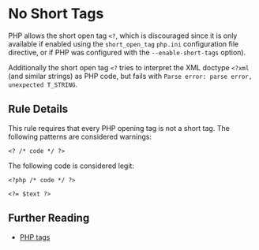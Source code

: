 <!-- PHP Manual -->
# No Short Tags

PHP allows the short open tag `<?`, which is discouraged since it is only available if enabled using the `short_open_tag` `php.ini` configuration file directive, or if PHP was configured with the `--enable-short-tags` option).

Additionally the short open tag `<?` tries to interpret the XML doctype `<?xml` (and similar strings) as PHP code, but fails with `Parse error: parse error, unexpected T_STRING`.

## Rule Details

This rule requires that every PHP opening tag is not a short tag. The following patterns are considered warnings:

```
<? /* code */ ?>
```

The following code is considered legit:

```
<?php /* code */ ?>
```

```
<?= $text ?>
```


## Further Reading

* [PHP tags](http://php.net/language.basic-syntax.phptags)
